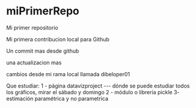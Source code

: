 # miPrimerRepo

Mi primer repositorio

Mi primera contribucion local para Github

Un commit mas desde github

una actualizacion mas

cambios desde mi rama local llamada dibeloper01

Que estudiar:
1 - página datavizproject --- dónde se puede estudiar todos los gráficos, mirar el sábado y domingo
2 - módulo o librería pickle
3- estimación paramétrica y no parametrica